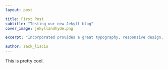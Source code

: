 ```yaml
---
layout: post

title: First Post
subtitle: "Testing our new Jekyll blog"
cover_image: jekyllandhyde.png

excerpt: "Incorporated provides a great typography, responsive design, author details, semantic markup and more."

author: zack_liscio
---
```


This is pretty cool.